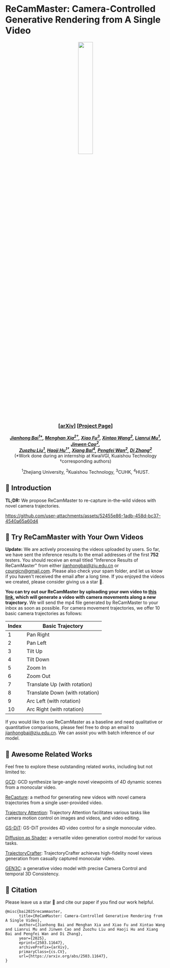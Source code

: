 # ReCamMaster: Camera-Controlled Generative Rendering from A Single Video

<div align="center">
<div align="center" style="margin-top: 0px; margin-bottom: 0px;">
<img src=https://github.com/user-attachments/assets/81ccf80e-f4b6-4a3d-b47a-e9c2ce14e34f width="30%"/>
</div>

### [<a href="https://arxiv.org/abs/2503.11647" target="_blank">arXiv</a>] [<a href="https://jianhongbai.github.io/ReCamMaster/" target="_blank">Project Page</a>]
_**[Jianhong Bai<sup>1*</sup>](https://jianhongbai.github.io/), [Menghan Xia<sup>2†</sup>](https://menghanxia.github.io/), [Xiao Fu<sup>3</sup>](https://fuxiao0719.github.io/), [Xintao Wang<sup>2</sup>](https://xinntao.github.io/), [Lianrui Mu<sup>1</sup>](https://scholar.google.com/citations?user=dCik-2YAAAAJ&hl=en), [Jinwen Cao<sup>2</sup>](https://openreview.net/profile?id=~Jinwen_Cao1), <br>[Zuozhu Liu<sup>1</sup>](https://person.zju.edu.cn/en/lzz), [Haoji Hu<sup>1†</sup>](https://person.zju.edu.cn/en/huhaoji), [Xiang Bai<sup>4</sup>](https://scholar.google.com/citations?user=UeltiQ4AAAAJ&hl=en), [Pengfei Wan<sup>2</sup>](https://scholar.google.com/citations?user=P6MraaYAAAAJ&hl=en), [Di Zhang<sup>2</sup>](https://openreview.net/profile?id=~Di_ZHANG3)**_
<br>
(*Work done during an internship at KwaiVGI, Kuaishou Technology †corresponding authors)

<sup>1</sup>Zhejiang University, <sup>2</sup>Kuaishou Technology, <sup>3</sup>CUHK, <sup>4</sup>HUST.

</div>

## 📖 Introduction

**TL;DR:** We propose ReCamMaster to re-capture in-the-wild videos with novel camera trajectories.  <br>

https://github.com/user-attachments/assets/52455e86-1adb-458d-bc37-4540a65a60d4

## 🚀 Try ReCamMaster with Your Own Videos

**Update:** We are actively processing the videos uploaded by users. So far, we have sent the inference results to the email addresses of the first **752** testers. You should receive an email titled "Inference Results of ReCamMaster" from either jianhongbai@zju.edu.cn or cpurgicn@gmail.com. Please also check your spam folder, and let us know if you haven't received the email after a long time. If you enjoyed the videos we created, please consider giving us a star 🌟.

**You can try out our ReCamMaster by uploading your own video to [this link](https://docs.google.com/forms/d/e/1FAIpQLSezOzGPbm8JMXQDq6EINiDf6iXn7rV4ozj6KcbQCSAzE8Vsnw/viewform?usp=dialog), which will generate a video with camera movements along a new trajectory.** We will send the mp4 file generated by ReCamMaster to your inbox as soon as possible. For camera movement trajectories, we offer 10 basic camera trajectories as follows:

| Index       | Basic Trajectory                  |
|-------------------|-----------------------------|
| 1    | Pan Right                   |
| 2 | Pan Left                    |
| 3 | Tilt Up                     |
| 4 | Tilt Down                   |
| 5 | Zoom In                     |
| 6 | Zoom Out                    |
| 7 | Translate Up (with rotation)   |
| 8 | Translate Down (with rotation) |
| 9 | Arc Left (with rotation)    |
| 10 | Arc Right (with rotation)   |

If you would like to use ReCamMaster as a baseline and need qualitative or quantitative comparisons, please feel free to drop an email to [jianhongbai@zju.edu.cn](mailto:jianhongbai@zju.edu.cn). We can assist you with batch inference of our model.

## 🤗 Awesome Related Works
Feel free to explore these outstanding related works, including but not limited to:

[GCD](https://gcd.cs.columbia.edu/): GCD synthesize large-angle novel viewpoints of 4D dynamic scenes from a monocular video.

[ReCapture](https://generative-video-camera-controls.github.io/): a method for generating new videos with novel camera trajectories from a single user-provided video.

[Trajectory Attention](https://xizaoqu.github.io/trajattn/): Trajectory Attention facilitates various tasks like camera motion control on images and videos, and video editing.

[GS-DiT](https://wkbian.github.io/Projects/GS-DiT/): GS-DiT provides 4D video control for a single monocular video.

[Diffusion as Shader](https://igl-hkust.github.io/das/): a versatile video generation control model for various tasks.

[TrajectoryCrafter](https://trajectorycrafter.github.io/): TrajectoryCrafter achieves high-fidelity novel views generation from casually captured monocular video.

[GEN3C](https://research.nvidia.com/labs/toronto-ai/GEN3C/): a generative video model with precise Camera Control and temporal 3D Consistency.

## 🌟 Citation

Please leave us a star 🌟 and cite our paper if you find our work helpful.
```
@misc{bai2025recammaster,
      title={ReCamMaster: Camera-Controlled Generative Rendering from A Single Video}, 
      author={Jianhong Bai and Menghan Xia and Xiao Fu and Xintao Wang and Lianrui Mu and Jinwen Cao and Zuozhu Liu and Haoji Hu and Xiang Bai and Pengfei Wan and Di Zhang},
      year={2025},
      eprint={2503.11647},
      archivePrefix={arXiv},
      primaryClass={cs.CV},
      url={https://arxiv.org/abs/2503.11647}, 
}
```
